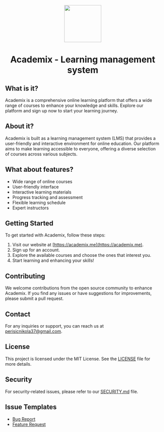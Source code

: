 <div align="center">
  <img height="120" src="https://i.postimg.cc/DZ4KbNBq/Academix-Logo.png" />
  <h1>Academix - Learning management system</h1>
</div>

## What is it?
Academix is a comprehensive online learning platform that offers a wide range of courses to enhance your knowledge and skills. Explore our platform and sign up now to start your learning journey.

## About it?

Academix is built as a learning management system (LMS) that provides a user-friendly and interactive environment for online education. Our platform aims to make learning accessible to everyone, offering a diverse selection of courses across various subjects.

## What about features?

- Wide range of online courses
- User-friendly interface
- Interactive learning materials
- Progress tracking and assessment
- Flexible learning schedule
- Expert instructors

## Getting Started

To get started with Academix, follow these steps:

1. Visit our website at [https://academix.me](https://academix.me).
2. Sign up for an account.
3. Explore the available courses and choose the ones that interest you.
4. Start learning and enhancing your skills!

## Contributing
We welcome contributions from the open source community to enhance Academix. If you find any issues or have suggestions for improvements, please submit a pull request.

## Contact
For any inquiries or support, you can reach us at perisicnikola37@gmail.com.

## License
This project is licensed under the MIT License. See the [LICENSE](LICENSE) file for more details.


## Security
For security-related issues, please refer to our [SECURITY.md](./SECURITY.md) file.

## Issue Templates
- [Bug Report](./.github/ISSUE_TEMPLATE/bug_report.md)
- [Feature Request](./.github/ISSUE_TEMPLATE/feature_request.md)
